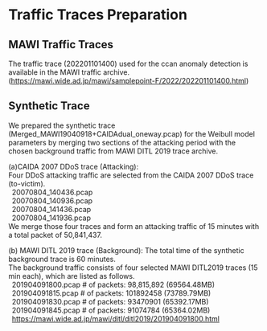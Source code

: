 # Traffic Traces Preparation

## MAWI Traffic Traces
The traffic trace (202201101400) used for the ccan anomaly detection is available in the MAWI traffic archive. <br> (https://mawi.wide.ad.jp/mawi/samplepoint-F/2022/202201101400.html)

## Synthetic Trace
We prepared the synthetic trace (Merged_MAWI19040918+CAIDAdual_oneway.pcap) for the Weibull model parameters by merging two sections of the attacking period with the chosen background traffic from MAWI DITL 2019 trace archive. 

(a)CAIDA 2007 DDoS trace (Attacking): <br>
Four DDoS attacking traffic are selected from the CAIDA 2007 DDoS trace (to-victim).<br>
&ensp;20070804_140436.pcap<br>
&ensp;20070804_140936.pcap<br>
&ensp;20070804_141436.pcap<br>
&ensp;20070804_141936.pcap<br>
 We merge those four traces and form an attacking traffic of 15 minutes with a total packet of 50,841,437.


(b) MAWI DITL 2019 trace (Background): 
The total time of the synthetic background trace is 60 minutes. <br>
The background traffic consists of four selected MAWI DITL2019 traces (15 min each), which are listed as follows.<br>
&ensp;201904091800.pcap # of packets: 98,815,892 (69564.48MB)<br>
&ensp;201904091815.pcap # of packets: 101892458 (73789.79MB)<br>
&ensp;201904091830.pcap # of packets: 93470901 (65392.17MB)<br>
&ensp;201904091845.pcap # of packets: 91074784 (65364.02MB)<br>
&ensp;https://mawi.wide.ad.jp/mawi/ditl/ditl2019/201904091800.html<br>
